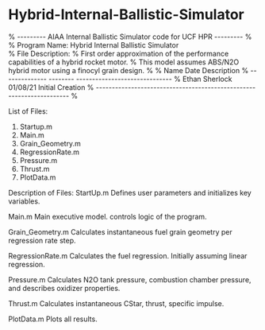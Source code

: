 # Hybrid-Internal-Ballistic-Simulator

% --------- AIAA Internal Ballistic Simulator code for UCF HPR --------- %
% Program Name: Hybrid Internal Ballistic Simulator  
% File Description: 
% First order approximation of the performance capabilities of a hybrid rocket motor.
% This model assumes ABS/N2O hybrid motor using a finocyl grain design. 
% 
% Name            Date      Description
% --------------  --------  ------------------------------
% Ethan Sherlock  01/08/21  Initial Creation 
% --------------------------------------------------------------------- %

List of Files:
1. Startup.m
2. Main.m
3. Grain_Geometry.m
4. RegressionRate.m
5. Pressure.m
6. Thrust.m
7. PlotData.m

Description of Files:
StartUp.m
Defines user parameters and initializes key variables.

Main.m
Main executive model.  controls logic of the program.

Grain_Geometry.m
Calculates instantaneous fuel grain geometry per regression rate step.

RegressionRate.m
Calculates the fuel regression.  Initially assuming linear regression.

Pressure.m
Calculates N2O tank pressure, combustion chamber pressure, and describes oxidizer properties.

Thrust.m
Calculates instantaneous CStar, thrust, specific impulse.

PlotData.m
Plots all results.

